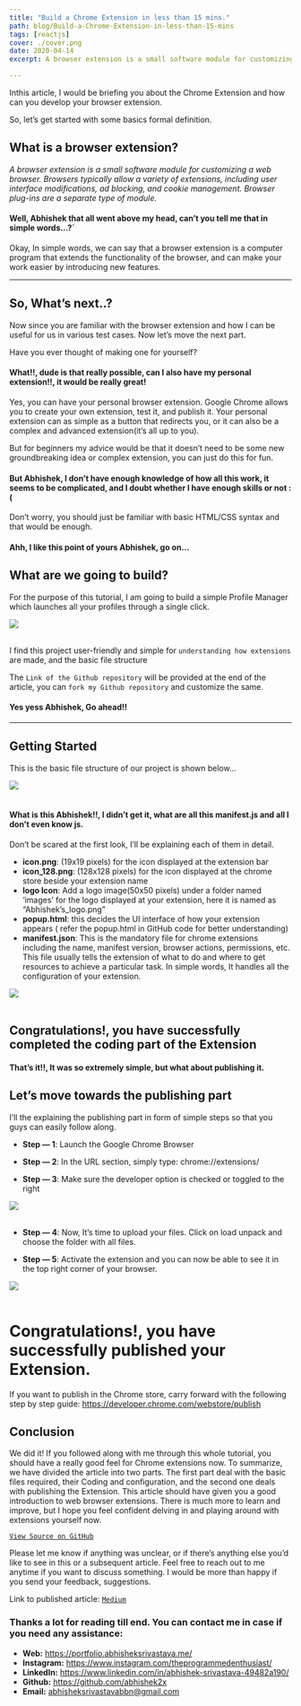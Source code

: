 ```yaml
---
title: "Build a Chrome Extension in less than 15 mins."
path: blog/Build-a-Chrome-Extension-in-less-than-15-mins
tags: [reactjs]
cover: ./cover.png
date: 2020-04-14
excerpt: A browser extension is a small software module for customizing a web browser. Browsers typically allow a variety of extensions, including user interface modifications, ad blocking, and cookie management. Browser plug-ins are a separate type of module.

---
```


Inthis article, I would be briefing you about the Chrome Extension and how can you develop your browser extension.

So, let’s get started with some basics formal 
definition.

## What is a browser extension?
*A browser extension is a small software module for customizing a web browser. Browsers typically allow a variety of extensions, including user interface modifications, ad blocking, and cookie management. Browser plug-ins are a separate type of module.*

#### Well, Abhishek that all went above my head, can’t you tell me that in simple words…?`

Okay, In simple words, we can say that a browser extension is a computer program that extends the functionality of the browser, and can make your work easier by introducing new features.


--- 

## So, What’s next..?

Now since you are familiar with the browser extension and how I can be useful for us in various test cases. Now let’s move the next part.


Have you ever thought of making one for yourself?

#### What!!, dude is that really possible, can I also have my personal extension!!, it would be really great!

Yes, you can have your personal browser extension. Google Chrome allows you to create your own extension, test it, and publish it. Your personal extension can as simple as a button that redirects you, or it can also be a complex and advanced extension(it’s all up to you).


But for beginners my advice would be that it doesn’t need to be some new groundbreaking idea or complex extension, you can just do this for fun.

#### But Abhishek, I don’t have enough knowledge of how all this work, it seems to be complicated, and I doubt whether I have enough skills or not :(

Don’t worry, you should just be familiar with basic HTML/CSS syntax and that would be enough.

#### Ahh, I like this point of yours Abhishek, go on…

## What are we going to build?

For the purpose of this tutorial, I am going to build a simple Profile Manager which launches all your profiles through a single click.

<img src="./1.png">

<br/>
<br/>

I find this project user-friendly and simple for `understanding how extensions` are made, and the basic file structure

The `Link of the Github repository` will be provided at the end of the article, you can `fork my Github repository` and customize the same.


#### Yes yess Abhishek, Go ahead!!


---

## Getting Started

This is the basic file structure of our project is shown below…


<img src="./2.png">

<br/>
<br/>

#### What is this Abhishek!!, I didn’t get it, what are all this manifest.js and all I don’t even know js.


Don’t be scared at the first look, I’ll be explaining each of them in detail.
* **icon.png**: (19x19 pixels) for the icon displayed at the extension bar
* **icon_128.png**: (128x128 pixels) for the icon displayed at the chrome store beside your extension name
* **logo Icon**: Add a logo image(50x50 pixels) under a folder named ‘images’ for the logo displayed at your extension, here it is named as “Abhishek’s_logo.png”
* **popup.html**: this decides the UI interface of how your extension appears ( refer the popup.html in GitHub code for better understanding)
* **manifest.json**: This is the mandatory file for chrome extensions including the name, manifest version, browser actions, permissions, etc. This file usually tells the extension of what to do and where to get resources to achieve a particular task. In simple words, It handles all the configuration of your extension.


<img src="./2.png">

<br/>
<br/>


## Congratulations!, you have successfully completed the coding part of the Extension

#### That’s it!!, It was so extremely simple, but what about publishing it.

## Let’s move towards the publishing part

I’ll the explaining the publishing part in form of simple steps so that you guys can easily follow along.

* **Step — 1**: Launch the Google Chrome Browser

* **Step — 2**: In the URL section, simply type: chrome://extensions/

* **Step — 3**: Make sure the developer option is checked or toggled to the right

<img src="./4.png">

<br/>
<br/>


* **Step — 4**: Now, It’s time to upload your files. Click on load unpack and choose the folder with all files.

* **Step — 5**: Activate the extension and you can now be able to see it in the top right corner of your browser.


<img src="./5.png">

<br/>
<br/>

# Congratulations!, you have successfully published your Extension.

If you want to publish in the Chrome store, carry forward with the following step by step guide: https://developer.chrome.com/webstore/publish


## Conclusion

We did it! If you followed along with me through this whole tutorial, you should have a really good feel for Chrome extensions now. To summarize, we have divided the article into two parts. The first part deal with the basic files required, their Coding and configuration, and the second one deals with publishing the Extension.
This article should have given you a good introduction to web browser extensions. There is much more to learn and improve, but I hope you feel confident delving in and playing around with extensions yourself now.


[`View Source on GitHub`](https://github.com/abhishek2x/Profile-Launcher-Extension)


Please let me know if anything was unclear, or if there’s anything else you’d like to see in this or a subsequent article. Feel free to reach out to me anytime if you want to discuss something. I would be more than happy if you send your feedback, suggestions.



Link to published article: [`Medium`](https://medium.com/code-to-express/build-a-chrome-extension-in-less-than-20-mins-910c85d5135c)



### Thanks a lot for reading till end. You can contact me in case if you need any assistance:
* **Web:** https://portfolio.abhisheksrivastava.me/
* **Instagram:** https://www.instagram.com/theprogrammedenthusiast/
* **LinkedIn:** https://www.linkedin.com/in/abhishek-srivastava-49482a190/
* **Github:** https://github.com/abhishek2x
* **Email:** abhisheksrivastavabbn@gmail.com
